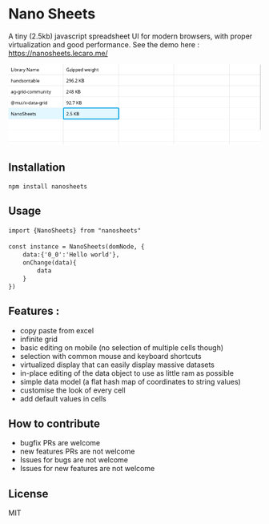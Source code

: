 # Nano Sheets

A tiny (2.5kb) javascript spreadsheet UI for modern browsers, with proper virtualization and good performance.
See the demo here : https://nanosheets.lecaro.me/

![Screenshot of the grid](screenshot.png)

## Installation

    npm install nanosheets

## Usage

    import {NanoSheets} from "nanosheets"

    const instance = NanoSheets(domNode, {
        data:{'0_0':'Hello world'},
        onChange(data){
            data
        }
    })



## Features :

- copy paste from excel
- infinite grid
- basic editing on mobile (no selection of multiple cells though)
- selection with common mouse and keyboard shortcuts
- virtualized display that can easily display massive datasets
- in-place editing of the data object to use as little ram as possible
- simple data model (a flat hash map of coordinates to string values)
- customise the look of every cell
- add default values in cells 


## How to contribute

- bugfix PRs are welcome
- new features PRs are not welcome
- Issues for bugs are not welcome
- Issues for new features are not welcome

## License

MIT